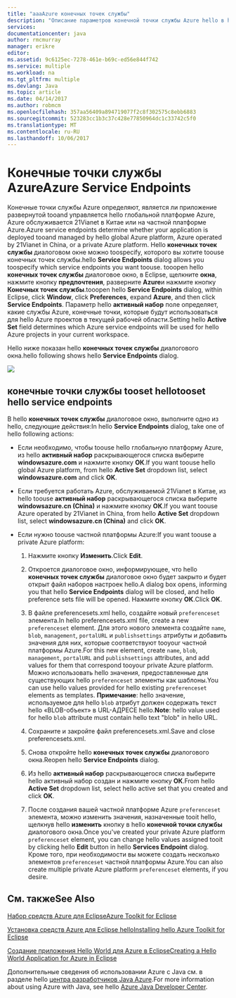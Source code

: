 ```yaml
---
title: "aaaAzure конечных точек службы"
description: "Описание параметров конечной точки службы Azure hello в hello средств Azure для Eclipse."
services: 
documentationcenter: java
author: rmcmurray
manager: erikre
editor: 
ms.assetid: 9c6125ec-7278-461e-b69c-ed56e844f742
ms.service: multiple
ms.workload: na
ms.tgt_pltfrm: multiple
ms.devlang: Java
ms.topic: article
ms.date: 04/14/2017
ms.author: robmcm
ms.openlocfilehash: 357aa56409a894719077f2c8f302575c8ebb6883
ms.sourcegitcommit: 523283cc1b3c37c428e77850964dc1c33742c5f0
ms.translationtype: MT
ms.contentlocale: ru-RU
ms.lasthandoff: 10/06/2017
---
```

# <a name="azure-service-endpoints"></a><span data-ttu-id="7fab8-103">Конечные точки службы Azure</span><span class="sxs-lookup"><span data-stu-id="7fab8-103">Azure Service Endpoints</span></span>
<span data-ttu-id="7fab8-104">Конечные точки службы Azure определяют, является ли приложение развернутой tooand управляется hello глобальной платформе Azure, Azure обслуживается 21Vianet в Китае или на частной платформе Azure.</span><span class="sxs-lookup"><span data-stu-id="7fab8-104">Azure service endpoints determine whether your application is deployed tooand managed by hello global Azure platform, Azure operated by 21Vianet in China, or a private Azure platform.</span></span> <span data-ttu-id="7fab8-105">Hello **конечных точек службы** диалоговом окне можно toospecify, которого вы хотите toouse конечных точек службы.</span><span class="sxs-lookup"><span data-stu-id="7fab8-105">hello **Service Endpoints** dialog allows you toospecify which service endpoints you want toouse.</span></span> <span data-ttu-id="7fab8-106">tooopen hello **конечных точек службы** диалоговое окно, в Eclipse, щелкните **окна**, нажмите кнопку **предпочтения**, разверните **Azure**и нажмите кнопку **Конечных точек службы**.</span><span class="sxs-lookup"><span data-stu-id="7fab8-106">tooopen hello **Service Endpoints** dialog, within Eclipse, click **Window**, click **Preferences**, expand **Azure**, and then click **Service Endpoints**.</span></span> <span data-ttu-id="7fab8-107">Параметр hello **активный набор** поле определяет, какие службы Azure, конечные точки, которые будут использоваться для hello Azure проектов в текущей рабочей области.</span><span class="sxs-lookup"><span data-stu-id="7fab8-107">Setting hello **Active Set** field determines which Azure service endpoints will be used for hello Azure projects in your current workspace.</span></span>

<span data-ttu-id="7fab8-108">Hello ниже показан hello **конечных точек службы** диалогового окна.</span><span class="sxs-lookup"><span data-stu-id="7fab8-108">hello following shows hello **Service Endpoints** dialog.</span></span>

![][ic719493]

## <a name="tooset-hello-service-endpoints"></a><span data-ttu-id="7fab8-109">конечные точки службы tooset hello</span><span class="sxs-lookup"><span data-stu-id="7fab8-109">tooset hello service endpoints</span></span>
<span data-ttu-id="7fab8-110">В hello **конечных точек службы** диалоговое окно, выполните одно из hello, следующие действия:</span><span class="sxs-lookup"><span data-stu-id="7fab8-110">In hello **Service Endpoints** dialog, take one of hello following actions:</span></span>

* <span data-ttu-id="7fab8-111">Если необходимо, чтобы toouse hello глобальную платформу Azure, из hello **активный набор** раскрывающегося списка выберите **windowsazure.com** и нажмите кнопку **ОК**.</span><span class="sxs-lookup"><span data-stu-id="7fab8-111">If you want toouse hello global Azure platform, from hello **Active Set** dropdown list, select **windowsazure.com** and click **OK**.</span></span>

* <span data-ttu-id="7fab8-112">Если требуется работать Azure, обслуживаемой 21Vianet в Китае, из hello toouse **активный набор** раскрывающегося списка выберите **windowsazure.cn (China)** и нажмите кнопку **ОК**.</span><span class="sxs-lookup"><span data-stu-id="7fab8-112">If you want toouse Azure operated by 21Vianet in China, from hello **Active Set** dropdown list, select **windowsazure.cn (China)** and click **OK**.</span></span>

* <span data-ttu-id="7fab8-113">Если нужно toouse частной платформы Azure:</span><span class="sxs-lookup"><span data-stu-id="7fab8-113">If you want toouse a private Azure platform:</span></span>

  1. <span data-ttu-id="7fab8-114">Нажмите кнопку **Изменить**.</span><span class="sxs-lookup"><span data-stu-id="7fab8-114">Click **Edit**.</span></span>

  2. <span data-ttu-id="7fab8-115">Откроется диалоговое окно, информирующее, что hello **конечных точек службы** диалоговое окно будет закрыто и будет открыт файл наборов настроек hello.</span><span class="sxs-lookup"><span data-stu-id="7fab8-115">A dialog box opens, informing you that hello **Service Endpoints** dialog will be closed, and hello preference sets file will be opened.</span></span> <span data-ttu-id="7fab8-116">Нажмите кнопку **ОК**.</span><span class="sxs-lookup"><span data-stu-id="7fab8-116">Click **OK**.</span></span>

  3. <span data-ttu-id="7fab8-117">В файле preferencesets.xml hello, создайте новый `preferenceset` элемента.</span><span class="sxs-lookup"><span data-stu-id="7fab8-117">In hello preferencesets.xml file, create a new `preferenceset` element.</span></span> <span data-ttu-id="7fab8-118">Для этого нового элемента создайте `name`, `blob`, `management`, `portalURL` и `publishsettings` атрибуты и добавить значения для них, которые соответствуют tooyour частной платформы Azure.</span><span class="sxs-lookup"><span data-stu-id="7fab8-118">For this new element, create `name`, `blob`, `management`, `portalURL` and `publishsettings` attributes, and add values for them that correspond tooyour private Azure platform.</span></span> <span data-ttu-id="7fab8-119">Можно использовать hello значения, предоставленные для существующих hello `preferenceset` элементы как шаблоны.</span><span class="sxs-lookup"><span data-stu-id="7fab8-119">You can use hello values provided for hello existing `preferenceset` elements as templates.</span></span> <span data-ttu-id="7fab8-120">**Примечание**: hello значение, используемое для hello `blob` атрибут должен содержать текст hello «BLOB-объект» в URL-АДРЕСЕ hello.</span><span class="sxs-lookup"><span data-stu-id="7fab8-120">**Note**: hello value used for hello `blob` attribute must contain hello text "blob" in hello URL.</span></span>

  4. <span data-ttu-id="7fab8-121">Сохраните и закройте файл preferencesets.xml.</span><span class="sxs-lookup"><span data-stu-id="7fab8-121">Save and close preferencesets.xml.</span></span>

  5. <span data-ttu-id="7fab8-122">Снова откройте hello **конечных точек службы** диалогового окна.</span><span class="sxs-lookup"><span data-stu-id="7fab8-122">Reopen hello **Service Endpoints** dialog.</span></span>

  6. <span data-ttu-id="7fab8-123">Из hello **активный набор** раскрывающегося списка выберите hello активный набор создан и нажмите кнопку **ОК**.</span><span class="sxs-lookup"><span data-stu-id="7fab8-123">From hello **Active Set** dropdown list, select hello active set that you created and click **OK**.</span></span>

  7. <span data-ttu-id="7fab8-124">После создания вашей частной платформе Azure `preferenceset` элемента, можно изменить значения, назначенные tooit hello, щелкнув hello **изменить** кнопку в hello **конечной точки службы** диалогового окна.</span><span class="sxs-lookup"><span data-stu-id="7fab8-124">Once you've created your private Azure platform `preferenceset` element, you can change hello values assigned tooit by clicking hello **Edit** button in hello **Services Endpoint** dialog.</span></span> <span data-ttu-id="7fab8-125">Кроме того, при необходимости вы можете создать несколько элементов `preferenceset` частной платформы Azure.</span><span class="sxs-lookup"><span data-stu-id="7fab8-125">You can also create multiple private Azure platform `preferenceset` elements, if you desire.</span></span>

## <a name="see-also"></a><span data-ttu-id="7fab8-126">См. также</span><span class="sxs-lookup"><span data-stu-id="7fab8-126">See Also</span></span>
<span data-ttu-id="7fab8-127">[Набор средств Azure для Eclipse][Azure Toolkit for Eclipse]</span><span class="sxs-lookup"><span data-stu-id="7fab8-127">[Azure Toolkit for Eclipse][Azure Toolkit for Eclipse]</span></span>

<span data-ttu-id="7fab8-128">[Установка средств Azure для Eclipse hello][Installing hello Azure Toolkit for Eclipse]</span><span class="sxs-lookup"><span data-stu-id="7fab8-128">[Installing hello Azure Toolkit for Eclipse][Installing hello Azure Toolkit for Eclipse]</span></span> 

<span data-ttu-id="7fab8-129">[Создание приложения Hello World для Azure в Eclipse][Creating a Hello World Application for Azure in Eclipse]</span><span class="sxs-lookup"><span data-stu-id="7fab8-129">[Creating a Hello World Application for Azure in Eclipse][Creating a Hello World Application for Azure in Eclipse]</span></span>

<span data-ttu-id="7fab8-130">Дополнительные сведения об использовании Azure с Java см. в разделе hello [центра разработчиков Java Azure][Azure Java Developer Center].</span><span class="sxs-lookup"><span data-stu-id="7fab8-130">For more information about using Azure with Java, see hello [Azure Java Developer Center][Azure Java Developer Center].</span></span>

<!-- URL List -->

[Azure Java Developer Center]: http://go.microsoft.com/fwlink/?LinkID=699547
[Azure Toolkit for Eclipse]: http://go.microsoft.com/fwlink/?LinkID=699529
[Creating a Hello World Application for Azure in Eclipse]: http://go.microsoft.com/fwlink/?LinkID=699533
[Installing hello Azure Toolkit for Eclipse]: http://go.microsoft.com/fwlink/?LinkId=699546

<!-- IMG List -->

[ic719493]: ./media/azure-toolkit-for-eclipse-azure-service-endpoints/ic719493.png

<!-- Legacy MSDN URL = https://msdn.microsoft.com/library/azure/dn268600.aspx -->
